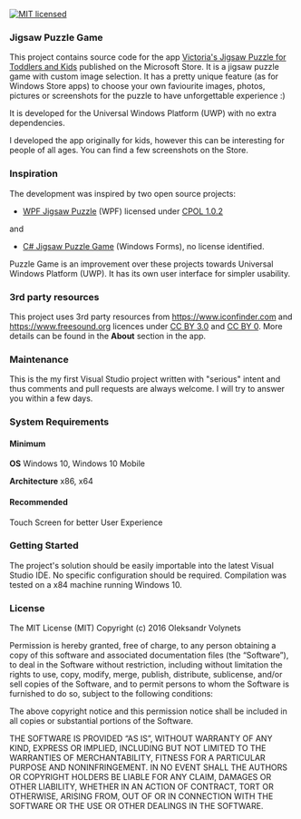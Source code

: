 [![MIT licensed](https://img.shields.io/badge/license-MIT-green.svg)](https://raw.githubusercontent.com/hyperium/hyper/master/LICENSE)

### Jigsaw Puzzle Game

This project contains source code for the app
[Victoria's Jigsaw Puzzle for Toddlers and Kids](https://www.microsoft.com/en-us/store/p/victorias-jigsaw-puzzle-for-toddlers-and-kids/9nblggh4w4qn)
published on the Microsoft Store. It is a jigsaw puzzle game with custom image selection.
It has a pretty unique feature (as for Windows Store apps)
to choose your own faviourite images, photos, pictures or screenshots for the puzzle
to have unforgettable experience :)

It is developed for the Universal Windows Platform (UWP) with no extra dependencies.

I developed the app originally for kids, however this can be interesting for people of all ages.
You can find a few screenshots on the Store.

### Inspiration

The development was inspired by two open source projects:

* [WPF Jigsaw Puzzle](http://www.codeproject.com/Articles/117037/WPF-Jigsaw-Puzzle)
(WPF) licensed under [CPOL 1.0.2](http://www.codeproject.com/info/cpol10.aspx)

and

* [C# Jigsaw Puzzle Game](http://freesourcecode.net/csharpprojects/40595/C%23-Jigsaw-Puzzle-Game-in-csharp#.Vzh1uGzQCwV)
(Windows Forms), no license identified.

Puzzle Game is an improvement over these projects towards Universal Windows Platform (UWP).
It has its own user interface for simpler usability.

### 3rd party resources

This project uses 3rd party resources from https://www.iconfinder.com and
https://www.freesound.org licences under [CC BY 3.0](http://creativecommons.org/licenses/by/3.0/)
and [CC BY 0](http://creativecommons.org/publicdomain/zero/1.0/). More details can be found in the
**About** section in the app.

### Maintenance
This is the my first Visual Studio project written with "serious" intent and thus comments and
pull requests are always welcome. I will try to answer you within a few days.

### System Requirements
#### Minimum

**OS** Windows 10, Windows 10 Mobile

**Architecture** x86, x64

#### Recommended
Touch Screen for better User Experience

### Getting Started
The project's solution should be easily importable into the latest Visual Studio IDE.
No specific configuration should be required. Compilation was tested on a x84 machine
running Windows 10.

### License

The MIT License (MIT) Copyright (c) 2016 Oleksandr Volynets

Permission is hereby granted, free of charge, to any person obtaining a copy of this software and associated documentation files (the “Software”), to deal in the Software without restriction, including without limitation the rights to use, copy, modify, merge, publish, distribute, sublicense, and/or sell copies of the Software, and to permit persons to whom the Software is furnished to do so, subject to the following conditions:

The above copyright notice and this permission notice shall be included in all copies or substantial portions of the Software.

THE SOFTWARE IS PROVIDED “AS IS”, WITHOUT WARRANTY OF ANY KIND, EXPRESS OR IMPLIED, INCLUDING BUT NOT LIMITED TO THE WARRANTIES OF MERCHANTABILITY, FITNESS FOR A PARTICULAR PURPOSE AND NONINFRINGEMENT. IN NO EVENT SHALL THE AUTHORS OR COPYRIGHT HOLDERS BE LIABLE FOR ANY CLAIM, DAMAGES OR OTHER LIABILITY, WHETHER IN AN ACTION OF CONTRACT, TORT OR OTHERWISE, ARISING FROM, OUT OF OR IN CONNECTION WITH THE SOFTWARE OR THE USE OR OTHER DEALINGS IN THE SOFTWARE.
